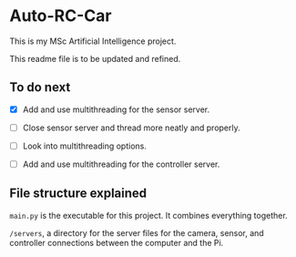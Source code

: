 # Auto-RC-Car

This is my MSc Artificial Intelligence project.

This readme file is to be updated and refined.



## To do next
- [x] Add and use multithreading for the sensor server.
- [ ] Close sensor server and thread more neatly and properly.
- [ ] Look into multithreading options.
- [ ] Add and use multithreading for the controller server.


## File structure explained

```main.py``` is the executable for this project. It combines everything together.

```/servers```, a directory for the server files for the camera, sensor, and controller connections between the computer and the Pi.
